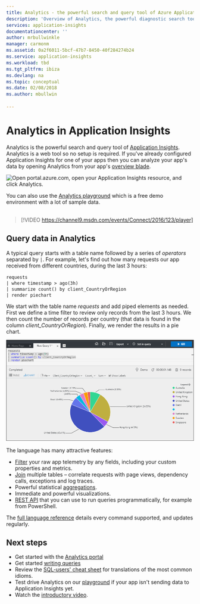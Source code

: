 ```yaml
---
title: Analytics - the powerful search and query tool of Azure Application Insights | Microsoft Docs
description: 'Overview of Analytics, the powerful diagnostic search tool of Application Insights. '
services: application-insights
documentationcenter: ''
author: mrbullwinkle
manager: carmonm
ms.assetid: 0a2f6011-5bcf-47b7-8450-40f284274b24
ms.service: application-insights
ms.workload: tbd
ms.tgt_pltfrm: ibiza
ms.devlang: na
ms.topic: conceptual
ms.date: 02/08/2018
ms.author: mbullwin

---
```

# Analytics in Application Insights
Analytics is the powerful search and query tool of [Application Insights](app-insights-overview.md). Analytics is a web tool so no setup is required. 
If you've already configured Application Insights for one of your apps then you can  analyze your app's data by opening Analytics from your 
app's [overview blade](app-insights-dashboards.md).

![Open portal.azure.com, open your Application Insights resource, and click Analytics.](./media/app-insights-analytics/001.png)

You can also use the [Analytics playground](https://go.microsoft.com/fwlink/?linkid=859557) which is a free demo environment with a lot of sample data.
<br>
<br>
> [!VIDEO https://channel9.msdn.com/events/Connect/2016/123/player] 

## Query data in Analytics
A typical query starts with a table name followed by a series of *operators* separated by `|`.
For example, let's find out how many requests our app received from different countries, during the last 3 hours:
```AIQL
requests
| where timestamp > ago(3h)
| summarize count() by client_CountryOrRegion
| render piechart
```

We start with the table name *requests* and add piped elements as needed.  First we define a time filter to review only records from the last 3 hours.
We then count the number of records per country (that data is found in the column *client_CountryOrRegion*). Finally, we render the results in a pie chart.
<br>

![Query results](./media/app-insights-analytics/030.png)

The language has many attractive features:

* [Filter](https://docs.loganalytics.io/docs/Language-Reference/Tabular-operators/where-operator) your raw app telemetry by any fields, including your custom properties and metrics.
* [Join](https://docs.loganalytics.io/docs/Language-Reference/Tabular-operators/join-operator) multiple tables – correlate requests with page views, dependency calls, exceptions and log traces.
* Powerful statistical [aggregations](https://docs.loganalytics.io/docs/Language-Reference/Aggregation-functions).
* Immediate and powerful visualizations.
* [REST API](https://dev.applicationinsights.io/) that you can use to run queries programmatically, for example from PowerShell.

The [full language reference](https://go.microsoft.com/fwlink/?linkid=856079) details every command supported, and updates regularly.

## Next steps
* Get started with the [Analytics portal](https://go.microsoft.com/fwlink/?linkid=856587)
* Get started [writing queries](https://go.microsoft.com/fwlink/?linkid=856078)
* Review the [SQL-users' cheat sheet](https://aka.ms/sql-analytics) for translations of the most common idioms.
* Test drive Analytics on our [playground](https://analytics.applicationinsights.io/demo) if your app isn't sending data to Application Insights yet.
* Watch the [introductory video](https://applicationanalytics-media.azureedge.net/home_page_video.mp4).